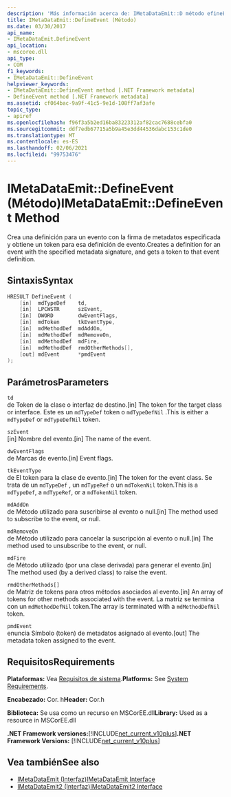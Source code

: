 ```yaml
---
description: 'Más información acerca de: IMetaDataEmit::D método efineEvent'
title: IMetaDataEmit::DefineEvent (Método)
ms.date: 03/30/2017
api_name:
- IMetaDataEmit.DefineEvent
api_location:
- mscoree.dll
api_type:
- COM
f1_keywords:
- IMetaDataEmit::DefineEvent
helpviewer_keywords:
- IMetaDataEmit::DefineEvent method [.NET Framework metadata]
- DefineEvent method [.NET Framework metadata]
ms.assetid: cf064bac-9a9f-41c5-9e1d-108ff7af3afe
topic_type:
- apiref
ms.openlocfilehash: f96f3a5b2ed16ba83223312af82cac7688cebfa0
ms.sourcegitcommit: ddf7edb67715a5b9a45e3dd44536dabc153c1de0
ms.translationtype: MT
ms.contentlocale: es-ES
ms.lasthandoff: 02/06/2021
ms.locfileid: "99753476"
---
```

# <a name="imetadataemitdefineevent-method"></a><span data-ttu-id="9c99b-103">IMetaDataEmit::DefineEvent (Método)</span><span class="sxs-lookup"><span data-stu-id="9c99b-103">IMetaDataEmit::DefineEvent Method</span></span>

<span data-ttu-id="9c99b-104">Crea una definición para un evento con la firma de metadatos especificada y obtiene un token para esa definición de evento.</span><span class="sxs-lookup"><span data-stu-id="9c99b-104">Creates a definition for an event with the specified metadata signature, and gets a token to that event definition.</span></span>  
  
## <a name="syntax"></a><span data-ttu-id="9c99b-105">Sintaxis</span><span class="sxs-lookup"><span data-stu-id="9c99b-105">Syntax</span></span>  
  
```cpp  
HRESULT DefineEvent (
    [in]  mdTypeDef    td,
    [in]  LPCWSTR      szEvent,
    [in]  DWORD        dwEventFlags,
    [in]  mdToken      tkEventType,
    [in]  mdMethodDef  mdAddOn,
    [in]  mdMethodDef  mdRemoveOn,
    [in]  mdMethodDef  mdFire,
    [in]  mdMethodDef  rmdOtherMethods[],
    [out] mdEvent      *pmdEvent
);  
```  
  
## <a name="parameters"></a><span data-ttu-id="9c99b-106">Parámetros</span><span class="sxs-lookup"><span data-stu-id="9c99b-106">Parameters</span></span>  

 `td`  
 <span data-ttu-id="9c99b-107">de Token de la clase o interfaz de destino.</span><span class="sxs-lookup"><span data-stu-id="9c99b-107">[in] The token for the target class or interface.</span></span> <span data-ttu-id="9c99b-108">Este es un `mdTypeDef` token o `mdTypeDefNil` .</span><span class="sxs-lookup"><span data-stu-id="9c99b-108">This is either a `mdTypeDef` or `mdTypeDefNil` token.</span></span>  
  
 `szEvent`  
 <span data-ttu-id="9c99b-109">[in] Nombre del evento.</span><span class="sxs-lookup"><span data-stu-id="9c99b-109">[in] The name of the event.</span></span>  
  
 `dwEventFlags`  
 <span data-ttu-id="9c99b-110">de Marcas de evento.</span><span class="sxs-lookup"><span data-stu-id="9c99b-110">[in] Event flags.</span></span>  
  
 `tkEventType`  
 <span data-ttu-id="9c99b-111">de El token para la clase de evento.</span><span class="sxs-lookup"><span data-stu-id="9c99b-111">[in] The token for the event class.</span></span> <span data-ttu-id="9c99b-112">Se trata de un `mdTypeDef` , un `mdTypeRef` o un `mdTokenNil` token.</span><span class="sxs-lookup"><span data-stu-id="9c99b-112">This is a `mdTypeDef`, a `mdTypeRef`, or a `mdTokenNil` token.</span></span>  
  
 `mdAddOn`  
 <span data-ttu-id="9c99b-113">de Método utilizado para suscribirse al evento o null.</span><span class="sxs-lookup"><span data-stu-id="9c99b-113">[in] The method used to subscribe to the event, or null.</span></span>  
  
 `mdRemoveOn`  
 <span data-ttu-id="9c99b-114">de Método utilizado para cancelar la suscripción al evento o null.</span><span class="sxs-lookup"><span data-stu-id="9c99b-114">[in] The method used to unsubscribe to the event, or null.</span></span>  
  
 `mdFire`  
 <span data-ttu-id="9c99b-115">de Método utilizado (por una clase derivada) para generar el evento.</span><span class="sxs-lookup"><span data-stu-id="9c99b-115">[in] The method used (by a derived class) to raise the event.</span></span>  
  
 `rmdOtherMethods[]`  
 <span data-ttu-id="9c99b-116">de Matriz de tokens para otros métodos asociados al evento.</span><span class="sxs-lookup"><span data-stu-id="9c99b-116">[in] An array of tokens for other methods associated with the event.</span></span> <span data-ttu-id="9c99b-117">La matriz se termina con un `mdMethodDefNil` token.</span><span class="sxs-lookup"><span data-stu-id="9c99b-117">The array is terminated with a `mdMethodDefNil` token.</span></span>  
  
 `pmdEvent`  
 <span data-ttu-id="9c99b-118">enuncia Símbolo (token) de metadatos asignado al evento.</span><span class="sxs-lookup"><span data-stu-id="9c99b-118">[out] The metadata token assigned to the event.</span></span>  
  
## <a name="requirements"></a><span data-ttu-id="9c99b-119">Requisitos</span><span class="sxs-lookup"><span data-stu-id="9c99b-119">Requirements</span></span>  

 <span data-ttu-id="9c99b-120">**Plataformas:** Vea [Requisitos de sistema](../../get-started/system-requirements.md).</span><span class="sxs-lookup"><span data-stu-id="9c99b-120">**Platforms:** See [System Requirements](../../get-started/system-requirements.md).</span></span>  
  
 <span data-ttu-id="9c99b-121">**Encabezado:** Cor. h</span><span class="sxs-lookup"><span data-stu-id="9c99b-121">**Header:** Cor.h</span></span>  
  
 <span data-ttu-id="9c99b-122">**Biblioteca:** Se usa como un recurso en MSCorEE.dll</span><span class="sxs-lookup"><span data-stu-id="9c99b-122">**Library:** Used as a resource in MSCorEE.dll</span></span>  
  
 <span data-ttu-id="9c99b-123">**.NET Framework versiones:**[!INCLUDE[net_current_v10plus](../../../../includes/net-current-v10plus-md.md)]</span><span class="sxs-lookup"><span data-stu-id="9c99b-123">**.NET Framework Versions:** [!INCLUDE[net_current_v10plus](../../../../includes/net-current-v10plus-md.md)]</span></span>  
  
## <a name="see-also"></a><span data-ttu-id="9c99b-124">Vea también</span><span class="sxs-lookup"><span data-stu-id="9c99b-124">See also</span></span>

- [<span data-ttu-id="9c99b-125">IMetaDataEmit (Interfaz)</span><span class="sxs-lookup"><span data-stu-id="9c99b-125">IMetaDataEmit Interface</span></span>](imetadataemit-interface.md)
- [<span data-ttu-id="9c99b-126">IMetaDataEmit2 (Interfaz)</span><span class="sxs-lookup"><span data-stu-id="9c99b-126">IMetaDataEmit2 Interface</span></span>](imetadataemit2-interface.md)
